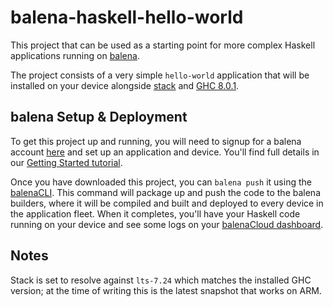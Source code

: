 # balena-haskell-hello-world

This project that can be used as a starting point for more complex Haskell
applications running on [balena][balena-link].

The project consists of a very simple `hello-world` application that will be
installed on your device alongside [stack][stack-link] and [GHC 8.0.1][ghc-link].

## balena Setup & Deployment

To get this project up and running, you will need to signup for a balena account
[here][signup-page] and set up an application and device. You'll find full
details in our [Getting Started tutorial][gettingStarted-link].

Once you have downloaded this project, you can `balena push` it using the
[balenaCLI][balena-cli]. This command will package up and push the code to the
balena builders, where it will be compiled and built and deployed to every
device in the application fleet. When it completes, you'll have your Haskell
code running on your device and see some logs on your [balenaCloud
dashboard][balena-dashboard].

## Notes
Stack is set to resolve against `lts-7.24` which matches the installed GHC
version; at the time of writing this is the latest snapshot that works on ARM.

[balena-link]:https://balena.io/
[stack-link]:https://docs.haskellstack.org/en/stable/README/
[ghc-link]:https://www.haskell.org/ghc/
[signup-page]:https://dashboard.balena-cloud.com/signup
[gettingStarted-link]:https://www.balena.io/docs/learn/getting-started/raspberrypi3/haskell/
[balena-cli]:https://www.balena.io/docs/reference/cli/
[balena-dashboard]:https://dashboard.balena-cloud.com/
